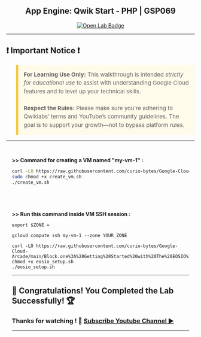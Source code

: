 

<h2 align="center">
App Engine: Qwik Start - PHP | GSP069
</h2>

<div align="center">
  <a href="https://www.cloudskillsboost.google/games/6213/labs/39380" target="_blank" rel="noopener noreferrer">
    <img src="https://img.shields.io/badge/Open_Lab-Cloud_Skills_Boost-4285F4?style=for-the-badge&logo=google&logoColor=white&labelColor=34A853" alt="Open Lab Badge">
  </a>
</div>

---

## ❗ Important Notice ❗

<blockquote style="background-color: #fffbea; border-left: 6px solid #f7c948; padding: 1em; font-size: 15px; line-height: 1.5;">
  <strong>For Learning Use Only:</strong> This walkthrough is intended <em>strictly for educational use</em> to assist with understanding Google Cloud features and to level up your technical skills.
  <br><br>
  <strong>Respect the Rules:</strong> Please make sure you're adhering to Qwiklabs’ terms and YouTube’s community guidelines. The goal is to support your growth—not to bypass platform rules.
</blockquote>

---

<div style="padding: 15px; margin: 10px 0;">
<p><strong>>> Command for creating a VM named "my-vm-1" : </strong></p>


```bash
curl -LO https://raw.githubusercontent.com/curio-bytes/Google-Cloud-Arcade/main/Block.one%3A%20Getting%20Started%20with%20The%20EOSIO%20Blockchain/create_vm.sh
sudo chmod +x create_vm.sh
./create_vm.sh
```
</div>

<div style="padding: 15px; margin: 10px 0;">
<p><strong>>> Run this command inside VM SSH session : </strong></p>

```
export $ZONE =   
```

```
gcloud compute ssh my-vm-1 --zone YOUR_ZONE
```
```
curl -LO https://raw.githubusercontent.com/curio-bytes/Google-Cloud-Arcade/main/Block.one%3A%20Getting%20Started%20with%20The%20EOSIO%20Blockchain/eosio_setup.sh
chmod +x eosio_setup.sh
./eosio_setup.sh   
```

---
## 🎉 Congratulations! You Completed the Lab Successfully! 🏆  

### Thanks for watching ! 💮 [Subscribe Youtube Channel ▶️](https://youtube.com/@curio_bytes_15?si=rJfZC1bLswC79o3V)
---
